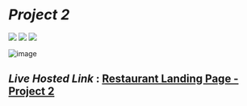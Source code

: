 # _Project 2_
<img src="https://img.shields.io/badge/Project%202-Restaurant%20Landing%20Page-brightgreen">&nbsp;<img src="https://img.shields.io/badge/Used-HTML5-orange">&nbsp;<img src="https://img.shields.io/badge/Used-CSS3-blue">

![image](https://user-images.githubusercontent.com/91872149/181812400-a042a96e-27d8-451a-8c6b-23a933aaed23.png)


## _Live Hosted Link_ : [Restaurant Landing Page - Project 2](https://live-class-assignment-02.netlify.app/)

